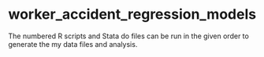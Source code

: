 # worker_accident_regression_models

The numbered R scripts and Stata do files can be run in the given order to generate the my data files and analysis.